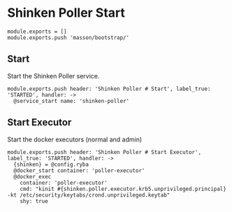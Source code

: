 
# Shinken Poller Start

    module.exports = []
    module.exports.push 'masson/bootstrap/'

## Start

Start the Shinken Poller service.

    module.exports.push header: 'Shinken Poller # Start', label_true: 'STARTED', handler: ->
      @service_start name: 'shinken-poller'

## Start Executor

Start the docker executors (normal and admin)

    module.exports.push header: 'Shinken Poller # Start Executor', label_true: 'STARTED', handler: ->
      {shinken} = @config.ryba
      @docker_start container: 'poller-executor'
      @docker_exec
        container: 'poller-executor'
        cmd: "kinit #{shinken.poller.executor.krb5.unprivileged.principal} -kt /etc/security/keytabs/crond.unprivileged.keytab"
        shy: true
